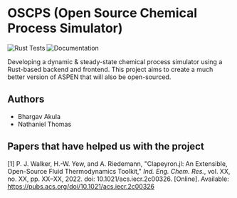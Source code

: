 # OSCPS (Open Source Chemical Process Simulator)

![Rust Tests](https://github.com/OSCPS-Project/OSCPS/actions/workflows/rust-tests.yml/badge.svg?branch=develop)
![Documentation](https://github.com/OSCPS-Project/OSCPS/actions/workflows/check-docs.yml/badge.svg?branch=develop)

Developing a dynamic & steady-state chemical process simulator using a Rust-based backend and frontend. This project aims to create a much better version of ASPEN that will also be open-sourced.

## Authors

- Bhargav Akula
- Nathaniel Thomas

## Papers that have helped us with the project

[1] P. J. Walker, H.-W. Yew, and A. Riedemann, "Clapeyron.jl: An Extensible, Open-Source Fluid Thermodynamics Toolkit," *Ind. Eng. Chem. Res.*, vol. XX, no. XX, pp. XX–XX, 2022. doi: 10.1021/acs.iecr.2c00326. [Online]. Available: https://pubs.acs.org/doi/10.1021/acs.iecr.2c00326

